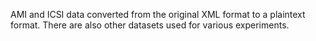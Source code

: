 AMI and ICSI data converted from the original XML format to a plaintext format. There are also other datasets used for various experiments. 

